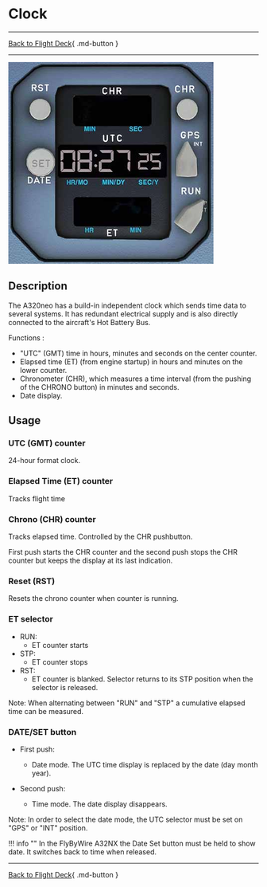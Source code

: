 # Clock

---

[Back to Flight Deck](../index.md){ .md-button }

---

![Clock](../../../assets/a32nx-briefing/front/Clock.jpg "Clock")

## Description

The A320neo has a build-in independent clock which sends time data to several systems. It has redundant electrical supply and is also directly connected to the aircraft's Hot Battery Bus.

Functions :

- "UTC" (GMT) time in hours, minutes and seconds on the center counter.
- Elapsed time (ET) (from engine startup) in hours and minutes on the lower counter.
- Chronometer (CHR), which measures a time interval (from the pushing of the CHRONO button) in minutes and seconds.
- Date display.

## Usage

### UTC (GMT) counter

24-hour format clock.

### Elapsed Time (ET) counter

Tracks flight time

### Chrono (CHR) counter

Tracks elapsed time. Controlled by the CHR pushbutton.

First push starts the CHR counter and the second push stops the CHR counter but keeps the display at its last indication.

### Reset (RST)

Resets the chrono counter when counter is running.

### ET selector

- RUN:
    - ET counter starts
- STP:
    - ET counter stops
- RST:
    - ET counter is blanked. Selector returns to its STP position when the selector is released.

Note: When alternating between "RUN" and "STP" a cumulative elapsed time can be measured.

### DATE/SET button

- First push:
    - Date mode. The UTC time display is replaced by the date (day month year).

- Second push:
    - Time mode. The date display disappears.

Note: In order to select the date mode, the UTC selector must be set on "GPS" or "INT" position.

!!! info ""
    In the FlyByWire A32NX the Date Set button must be held to show date. It switches back to time when released.

---

[Back to Flight Deck](../index.md){ .md-button }
